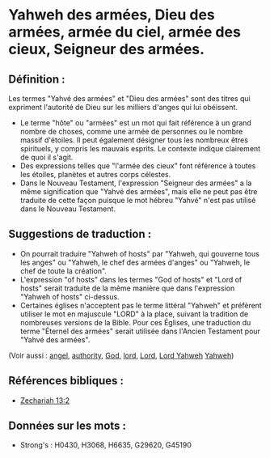 # Yahweh des armées, Dieu des armées, armée du ciel, armée des cieux, Seigneur des armées.

## Définition :

Les termes "Yahvé des armées" et "Dieu des armées" sont des titres qui expriment l'autorité de Dieu sur les milliers d'anges qui lui obéissent.

* Le terme "hôte" ou "armées" est un mot qui fait référence à un grand nombre de choses, comme une armée de personnes ou le nombre massif d'étoiles. Il peut également désigner tous les nombreux êtres spirituels, y compris les mauvais esprits. Le contexte indique clairement de quoi il s'agit.
* Des expressions telles que "l'armée des cieux" font référence à toutes les étoiles, planètes et autres corps célestes.
* Dans le Nouveau Testament, l'expression "Seigneur des armées" a la même signification que "Yahvé des armées", mais elle ne peut pas être traduite de cette façon puisque le mot hébreu "Yahvé" n'est pas utilisé dans le Nouveau Testament.

## Suggestions de traduction :

* On pourrait traduire "Yahweh of hosts" par "Yahweh, qui gouverne tous les anges" ou "Yahweh, le chef des armées d'anges" ou "Yahweh, le chef de toute la création".
* L'expression "of hosts" dans les termes "God of hosts" et "Lord of hosts" serait traduite de la même manière que dans l'expression "Yahweh of hosts" ci-dessus.
* Certaines églises n'acceptent pas le terme littéral "Yahweh" et préfèrent utiliser le mot en majuscule "LORD" à la place, suivant la tradition de nombreuses versions de la Bible. Pour ces Églises, une traduction du terme "Éternel des armées" serait utilisée dans l'Ancien Testament pour "Yahvé des armées".

(Voir aussi : [angel](../kt/angel.md), [authority](../kt/authority.md), [God](../kt/god.md), [lord](../kt/lord.md), [Lord](../kt/lord.md), [Lord Yahweh](../kt/lordyahweh.md) [Yahweh](../kt/yahweh.md))

## Références bibliques :

* [Zechariah 13:2](rc://en/tn/help/zec/13/02)

## Données sur les mots :

* Strong's : H0430, H3068, H6635, G29620, G45190
